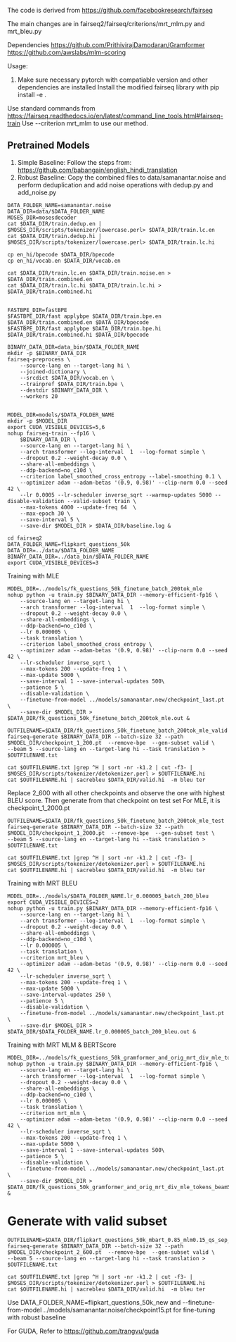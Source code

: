 The code is derived from https://github.com/facebookresearch/fairseq

The main changes are in fairseq2/fairseq/criterions/mrt_mlm.py and mrt_bleu.py

Dependencies
https://github.com/PrithivirajDamodaran/Gramformer
https://github.com/awslabs/mlm-scoring

Usage:
1. Make sure necessary pytorch with compatiable version and other dependencies are installed
Install the modified fairseq library with 
  pip install -e .

Use standard commands from https://fairseq.readthedocs.io/en/latest/command_line_tools.html#fairseq-train
Use --criterion mrt_mlm to use our method.

## Pretrained Models
1. Simple Baseline: Follow the steps from: https://github.com/babangain/english_hindi_translation
2. Robust Baseline:
Copy the combined files to data/samanantar.noise and perform deduplication and add noise operations with dedup.py and add_noise.py
```
DATA_FOLDER_NAME=samanantar.noise
DATA_DIR=data/$DATA_FOLDER_NAME
MOSES_DIR=mosesdecoder
cat $DATA_DIR/train.dedup.en | $MOSES_DIR/scripts/tokenizer/lowercase.perl> $DATA_DIR/train.lc.en
cat $DATA_DIR/train.dedup.hi | $MOSES_DIR/scripts/tokenizer/lowercase.perl> $DATA_DIR/train.lc.hi

cp en_hi/bpecode $DATA_DIR/bpecode
cp en_hi/vocab.en $DATA_DIR/vocab.en

cat $DATA_DIR/train.lc.en $DATA_DIR/train.noise.en > $DATA_DIR/train.combined.en
cat $DATA_DIR/train.lc.hi $DATA_DIR/train.lc.hi > $DATA_DIR/train.combined.hi


FASTBPE_DIR=fastBPE
$FASTBPE_DIR/fast applybpe $DATA_DIR/train.bpe.en $DATA_DIR/train.combined.en $DATA_DIR/bpecode
$FASTBPE_DIR/fast applybpe $DATA_DIR/train.bpe.hi $DATA_DIR/train.combined.hi $DATA_DIR/bpecode

BINARY_DATA_DIR=data_bin/$DATA_FOLDER_NAME
mkdir -p $BINARY_DATA_DIR
fairseq-preprocess \
    --source-lang en --target-lang hi \
    --joined-dictionary \
    --srcdict $DATA_DIR/vocab.en \
    --trainpref $DATA_DIR/train.bpe \
    --destdir $BINARY_DATA_DIR \
    --workers 20


MODEL_DIR=models/$DATA_FOLDER_NAME
mkdir -p $MODEL_DIR
export CUDA_VISIBLE_DEVICES=5,6
nohup fairseq-train --fp16 \
    $BINARY_DATA_DIR \
    --source-lang en --target-lang hi \
    --arch transformer --log-interval  1  --log-format simple \
    --dropout 0.2 --weight-decay 0.0 \
    --share-all-embeddings \
    --ddp-backend=no_c10d \
    --criterion label_smoothed_cross_entropy --label-smoothing 0.1 \
    --optimizer adam --adam-betas '(0.9, 0.98)' --clip-norm 0.0 --seed 42 \
    --lr 0.0005 --lr-scheduler inverse_sqrt --warmup-updates 5000 --disable-validation --valid-subset train \
    --max-tokens 4000 --update-freq 64  \
    --max-epoch 30 \
    --save-interval 5 \
    --save-dir $MODEL_DIR > $DATA_DIR/baseline.log &
```

```
cd fairseq2
DATA_FOLDER_NAME=flipkart_questions_50k
DATA_DIR=../data/$DATA_FOLDER_NAME
BINARY_DATA_DIR=../data_bin/$DATA_FOLDER_NAME
export CUDA_VISIBLE_DEVICES=3
```
Training with MLE
```
MODEL_DIR=../models/fk_questions_50k_finetune_batch_200tok_mle
nohup python -u train.py $BINARY_DATA_DIR --memory-efficient-fp16 \
    --source-lang en --target-lang hi \
    --arch transformer --log-interval  1  --log-format simple \
    --dropout 0.2 --weight-decay 0.0 \
    --share-all-embeddings \
    --ddp-backend=no_c10d \
    --lr 0.000005 \
    --task translation \
    --criterion label_smoothed_cross_entropy \
    --optimizer adam --adam-betas '(0.9, 0.98)' --clip-norm 0.0 --seed 42 \
    --lr-scheduler inverse_sqrt \
    --max-tokens 200 --update-freq 1 \
    --max-update 5000 \
    --save-interval 1 --save-interval-updates 500\
    --patience 5 \
    --disable-validation \
    --finetune-from-model ../models/samanantar.new/checkpoint_last.pt \
    --save-dir $MODEL_DIR > $DATA_DIR/fk_questions_50k_finetune_batch_200tok_mle.out &

OUTFILENAME=$DATA_DIR/fk_questions_50k_finetune_batch_200tok_mle_valid
fairseq-generate $BINARY_DATA_DIR --batch-size 32 --path $MODEL_DIR/checkpoint_1_200.pt  --remove-bpe  --gen-subset valid \
--beam 5 --source-lang en --target-lang hi --task translation >  $OUTFILENAME.txt

cat $OUTFILENAME.txt |grep ^H | sort -nr -k1.2 | cut -f3- | $MOSES_DIR/scripts/tokenizer/detokenizer.perl > $OUTFILENAME.hi 
cat $OUTFILENAME.hi | sacrebleu $DATA_DIR/valid.hi  -m bleu ter

```
Replace 2_600 with all other checkpoints and observe the one with highest BLEU score. Then generate from that checkpoint on test set
For MLE, it is checkpoint_1_2000.pt
```
OUTFILENAME=$DATA_DIR/fk_questions_50k_finetune_batch_200tok_mle_test
fairseq-generate $BINARY_DATA_DIR --batch-size 32 --path $MODEL_DIR/checkpoint_1_2000.pt  --remove-bpe  --gen-subset test \
--beam 5 --source-lang en --target-lang hi --task translation >  $OUTFILENAME.txt

cat $OUTFILENAME.txt |grep ^H | sort -nr -k1.2 | cut -f3- | $MOSES_DIR/scripts/tokenizer/detokenizer.perl > $OUTFILENAME.hi 
cat $OUTFILENAME.hi | sacrebleu $DATA_DIR/valid.hi  -m bleu ter
```
Training with MRT BLEU
```
MODEL_DIR=../models/$DATA_FOLDER_NAME.lr_0.000005_batch_200_bleu
export CUDA_VISIBLE_DEVICES=2
nohup python -u train.py $BINARY_DATA_DIR --memory-efficient-fp16 \
    --source-lang en --target-lang hi \
    --arch transformer --log-interval  1  --log-format simple \
    --dropout 0.2 --weight-decay 0.0 \
    --share-all-embeddings \
    --ddp-backend=no_c10d \
    --lr 0.000005 \
    --task translation \
    --criterion mrt_bleu \
    --optimizer adam --adam-betas '(0.9, 0.98)' --clip-norm 0.0 --seed 42 \
    --lr-scheduler inverse_sqrt \
    --max-tokens 200 --update-freq 1 \
    --max-update 5000 \
    --save-interval-updates 250 \
    --patience 5 \
    --disable-validation \
    --finetune-from-model ../models/samanantar.new/checkpoint_last.pt \
    --save-dir $MODEL_DIR > $DATA_DIR/$DATA_FOLDER_NAME.lr_0.000005_batch_200_bleu.out &
```

Training with MRT MLM & BERTScore
```
MODEL_DIR=../models/fk_questions_50k_gramformer_and_orig_mrt_div_mle_tokens_beam5
nohup python -u train.py $BINARY_DATA_DIR --memory-efficient-fp16 \
    --source-lang en --target-lang hi \
    --arch transformer --log-interval  1  --log-format simple \
    --dropout 0.2 --weight-decay 0.0 \
    --share-all-embeddings \
    --ddp-backend=no_c10d \
    --lr 0.000005 \
    --task translation \
    --criterion mrt_mlm \
    --optimizer adam --adam-betas '(0.9, 0.98)' --clip-norm 0.0 --seed 42 \
    --lr-scheduler inverse_sqrt \
    --max-tokens 200 --update-freq 1 \
    --max-update 5000 \
    --save-interval 1 --save-interval-updates 500\
    --patience 5 \
    --disable-validation \
    --finetune-from-model ../models/samanantar.new/checkpoint_last.pt \
    --save-dir $MODEL_DIR > $DATA_DIR/fk_questions_50k_gramformer_and_orig_mrt_div_mle_tokens_beam5.out &
```

# Generate with valid subset
```
OUTFILENAME=$DATA_DIR/flipkart_questions_50k_mbart_0.85_mlm0.15_qs_sep_grammar_corrected_beam1_best_gformer_best_of_three_lr_0.00005_2_600.valid
fairseq-generate $BINARY_DATA_DIR --batch-size 32 --path $MODEL_DIR/checkpoint_2_600.pt  --remove-bpe  --gen-subset valid \
--beam 5 --source-lang en --target-lang hi --task translation >  $OUTFILENAME.txt

cat $OUTFILENAME.txt |grep ^H | sort -nr -k1.2 | cut -f3- | $MOSES_DIR/scripts/tokenizer/detokenizer.perl > $OUTFILENAME.hi 
cat $OUTFILENAME.hi | sacrebleu $DATA_DIR/valid.hi  -m bleu ter
```
Use DATA_FOLDER_NAME=flipkart_questions_50k_new and --finetune-from-model ../models/samanantar.noise/checkpoint15.pt for fine-tuning with robust baseline

For GUDA, Refer to https://github.com/trangvu/guda
